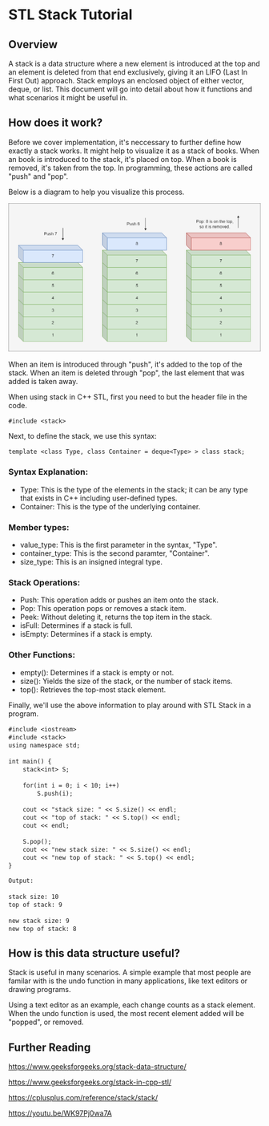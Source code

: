 # STL Stack Tutorial

## Overview
A stack is a data structure where a new element is introduced at the top and an element is deleted from that end exclusively, giving it an LIFO (Last In First Out) approach. Stack employs an enclosed object of either vector, deque, or list. This document will go into detail about how it functions and what scenarios it might be useful in.

## How does it work?
Before we cover implementation, it's neccessary to further define how exactly a stack works. It might help to visualize it as a stack of books. When an book is introduced to the stack, it's placed on top. When a book is removed, it's taken from the top. In programming, these actions are called "push" and "pop". 

Below is a diagram to help you visualize this process.


![stack diagram](stack-diagram.png)

When an item is introduced through "push", it's added to the top of the stack. When an item is deleted through "pop", the last element that was added is taken away.

When using stack in C++ STL, first you need to but the header file in the code.

```
#include <stack>
```
Next, to define the stack, we use this syntax:
```
template <class Type, class Container = deque<Type> > class stack;
```
### Syntax Explanation:
- Type: This is the type of the elements in the stack; it can be any type that exists in C++ including user-defined types.
- Container: This is the type of the underlying container.

### Member types:
- value_type: This is the first parameter in the syntax, "Type".
- container_type: This is the second paramter, "Container".
- size_type: This is an insigned integral type.

### Stack Operations:
- Push: This operation adds or pushes an item onto the stack.
- Pop: This operation pops or removes a stack item.
- Peek: Without deleting it, returns the top item in the stack.
- isFull: Determines if a stack is full.
- isEmpty: Determines if a stack is empty.

### Other Functions:
- empty(): Determines if a stack is empty or not.
- size(): Yields the size of the stack, or the number of stack items.
- top(): Retrieves the top-most stack element.

Finally, we'll use the above information to play around with STL Stack in a program.
```
#include <iostream>
#include <stack>
using namespace std;

int main() {
    stack<int> S;

    for(int i = 0; i < 10; i++)
		S.push(i);

	cout << "stack size: " << S.size() << endl;
	cout << "top of stack: " << S.top() << endl;
	cout << endl;
	
	S.pop();
	cout << "new stack size: " << S.size() << endl;
	cout << "new top of stack: " << S.top() << endl;
}
```
```
Output: 

stack size: 10
top of stack: 9

new stack size: 9
new top of stack: 8
```


## How is this data structure useful?
Stack is useful in many scenarios. A simple example that most people are familar with is the undo function in many applications, like text editors or drawing programs. 

Using a text editor as an example, each change counts as a stack element. When the undo function is used, the most recent element added will be "popped", or removed.


## Further Reading

https://www.geeksforgeeks.org/stack-data-structure/

https://www.geeksforgeeks.org/stack-in-cpp-stl/

https://cplusplus.com/reference/stack/stack/

https://youtu.be/WK97Pj0wa7A

